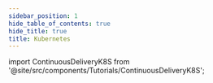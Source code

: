 ```yaml
---
sidebar_position: 1
hide_table_of_contents: true
hide_title: true
title: Kubernetes
---
```


<!-- # CD K8S -->

<!-- Custom component -->

import ContinuousDeliveryK8S from '@site/src/components/Tutorials/ContinuousDeliveryK8S';

<ContinuousDeliveryK8S />
